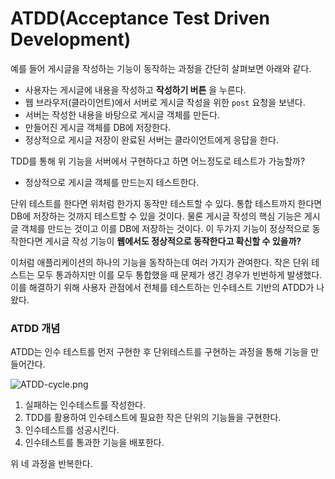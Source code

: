 # ATDD(Acceptance Test Driven Development)
예를 들어 게시글을 작성하는 기능이 동작하는 과정을 간단히 살펴보면 아래와 같다.
- 사용자는 게시글에 내용을 작성하고 **작성하기 버튼** 을 누른다.
- 웹 브라우저(클라이언트)에서 서버로 게시글 작성을 위한 `post` 요청을 보낸다.
- 서버는 작성한 내용을 바탕으로 게시글 객체를 만든다.
- 만들어진 게시글 객체를 DB에 저장한다.
- 정상적으로 게시글 저장이 완료된 서버는 클라이언트에게 응답을 한다.

TDD를 통해 위 기능을 서버에서 구현하다고 하면 어느정도로 테스트가 가능할까?

- 정상적으로 게시글 객체를 만드는지 테스트한다.

단위 테스트를 한다면 위처럼 한가지 동작만 테스트할 수 있다. 통합 테스트까지 한다면 DB에 저장하는 것까지 테스트할 수 있을 것이다. 물론 게시글 작성의 핵심 기능은 게시글 객체를 만드는 것이고 이를 DB에 저장하는 것이다. 이 두가지 기능이 정상적으로 동작한다면 게시글 작성 기능이 **웹에서도 정상적으로 동작한다고 확신할 수 있을까?**

이처럼 애플리케이션의 하나의 기능을 동작하는데 여러 가지가 관여한다. 작은 단위 테스트는 모두 통과하지만 이를 모두 통합했을 때 문제가 생긴 경우가 빈번하게 발생했다.
이를 해결하기 위해 사용자 관점에서 전체를 테스트하는 인수테스트 기반의 ATDD가 나왔다.

### ATDD 개념
ATDD는 인수 테스트를 먼저 구현한 후 단위테스트를 구현하는 과정을 통해 기능을 만들어간다.

![ATDD-cycle.png](https://images.velog.io/post-images/codemcd/339c7870-eb34-11e9-a84f-dfa606964c5c/ATDD-cycle.png)

1. 실패하는 인수테스트를 작성한다.
2. TDD를 활용하여 인수테스트에 필요한 작은 단위의 기능들을 구현한다.
3. 인수테스트를 성공시킨다.
4. 인수테스트를 통과한 기능을 배포한다.

위 네 과정을 반복한다.
